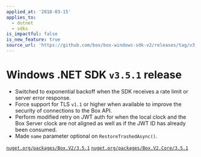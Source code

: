 ```yaml
---
applied_at: '2018-03-15'
applies_to:
  - dotnet
  - sdks
is_impactful: false
is_new_feature: true
source_url: 'https://github.com/box/box-windows-sdk-v2/releases/tag/v3.5.1'
---
```

# Windows .NET SDK `v3.5.1` release

- Switched to exponential backoff when the SDK receives a rate limit or server error response.
- Force support for TLS `v1.1` or higher when available to improve the security of connections to the Box API.
- Perform modified retry on JWT auth for when the local clock and the Box Server clock are not aligned as well as if the JWT ID has already been consumed.
- Made `name` parameter optional on `RestoreTrashedAsync()`.

[`nuget.org/packages/Box.V2/3.5.1`](https://www.nuget.org/packages/Box.V2/3.5.1)
[`nuget.org/packages/Box.V2.Core/3.5.1`](https://www.nuget.org/packages/Box.V2.Core/3.5.1)